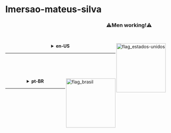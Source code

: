 # Imersao-mateus-silva

<h3>                              ⚠Men working!⚠</h3>

<br />

<p>
  <img align="right" height="155em" alt="flag_estados-unidos" 
    src="https://user-images.githubusercontent.com/101602651/175787763-a4c7c47c-5b88-4dba-95c1-acd669f8490b.png">
  <details> 
    <summary align="center"><b>en-US</b></summary>
    </br>
    <img align="left" height="100em" alt="Jim Carrey"
      src="https://user-images.githubusercontent.com/101602651/203402879-3e11c96c-a163-4666-a62f-86130d885c17.gif">
    <div align="left">
      <b>      Release date: 11/28/2022</b>
      </br>
      <i>      This is a Full Stack Project and still under construction!</i>
    </div>
  </details>
<p/>
   
<hr/>
<br/>
<br/>
<br/>

<p>
  <img align="right" height="155em" alt="flag_brasil" 
    src="https://user-images.githubusercontent.com/101602651/175787800-ac6e93b9-8679-4f4a-8848-5ff748577818.png">
  <details>
    <summary align="center"><b>pt-BR</b></summary>
    <div align="center">
      <b>Data de lançamento: 28/11/2022</b>
      <br/>
      <i>Este é um Projeto Full Stack e continua em construção!</i>
    </div>
  </details> 
</p>

<hr/>
